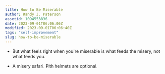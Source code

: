 ```yaml
---
title: How to Be Miserable
author: Randy J. Paterson
assetid: 1094553836
date: 2023-09-01T06:06:06Z
modified: 2023-09-01T06:06:40Z
tags: "self-improvement"
slug: how-to-be-miserable
---
```


*  But what feels right when you're miserable is what feeds the misery, not what feeds you.

*  A misery safari. Pith helmets are optional. 

